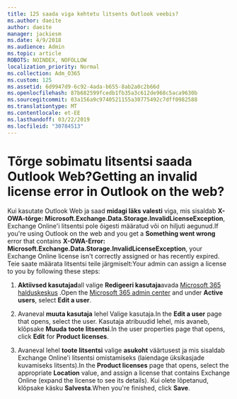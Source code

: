 ```yaml
---
title: 125 saada viga kehtetu litsents Outlook veebis?
ms.author: daeite
author: daeite
manager: jackiesm
ms.date: 4/9/2018
ms.audience: Admin
ms.topic: article
ROBOTS: NOINDEX, NOFOLLOW
localization_priority: Normal
ms.collection: Adm_O365
ms.custom: 125
ms.assetid: 6d9947d9-6c92-4ada-b655-8ab2a0c2b66d
ms.openlocfilehash: 87b682599fcedb1fb35a3c612de968c5aca9630b
ms.sourcegitcommit: 03a156a9c9740521155a30775492c7dff0982588
ms.translationtype: MT
ms.contentlocale: et-EE
ms.lasthandoff: 03/22/2019
ms.locfileid: "30784513"
---
```

# <a name="getting-an-invalid-license-error-in-outlook-on-the-web"></a><span data-ttu-id="39acd-102">Tõrge sobimatu litsentsi saada Outlook Web?</span><span class="sxs-lookup"><span data-stu-id="39acd-102">Getting an invalid license error in Outlook on the web?</span></span>

<span data-ttu-id="39acd-103">Kui kasutate Outlook Web ja saad **midagi läks valesti** viga, mis sisaldab **X-OWA-tõrge: Microsoft.Exchange.Data.Storage.InvalidLicenseException**, Exchange Online'i litsentsi pole õigesti määratud või on hiljuti aegunud.</span><span class="sxs-lookup"><span data-stu-id="39acd-103">If you're using Outlook on the web and you get a **Something went wrong** error that contains **X-OWA-Error: Microsoft.Exchange.Data.Storage.InvalidLicenseException**, your Exchange Online license isn't correctly assigned or has recently expired.</span></span> <span data-ttu-id="39acd-104">Teie saate määrata litsentsi teile järgmiselt:</span><span class="sxs-lookup"><span data-stu-id="39acd-104">Your admin can assign a license to you by following these steps:</span></span>
  
1. <span data-ttu-id="39acd-105">**Aktiivsed kasutajad**all valige **Redigeeri kasutaja**avada [Microsoft 365 halduskeskus](https://portal.office.com/adminportal/home#/homepage) .</span><span class="sxs-lookup"><span data-stu-id="39acd-105">Open the [Microsoft 365 admin center](https://portal.office.com/adminportal/home#/homepage) and under **Active users**, select **Edit a user**.</span></span>
    
2. <span data-ttu-id="39acd-106">Avaneval **muuta kasutaja** lehel Valige kasutaja.</span><span class="sxs-lookup"><span data-stu-id="39acd-106">In the **Edit a user** page that opens, select the user.</span></span> <span data-ttu-id="39acd-107">Kasutaja atribuudid lehel, mis avaneb, klõpsake **Muuda** **toote litsentsi**.</span><span class="sxs-lookup"><span data-stu-id="39acd-107">In the user properties page that opens, click **Edit** for **Product licenses**.</span></span>
    
3. <span data-ttu-id="39acd-108">Avaneval lehel **toote litsentsi** valige **asukoht** väärtusest ja mis sisaldab Exchange Online'i litsentsi omistamiseks (laiendage üksikasjade kuvamiseks litsents).</span><span class="sxs-lookup"><span data-stu-id="39acd-108">In the **Product licenses** page that opens, select the appropriate **Location** value, and assign a license that contains Exchange Online (expand the license to see its details).</span></span> <span data-ttu-id="39acd-109">Kui olete lõpetanud, klõpsake käsku **Salvesta**.</span><span class="sxs-lookup"><span data-stu-id="39acd-109">When you're finished, click **Save**.</span></span>
    

